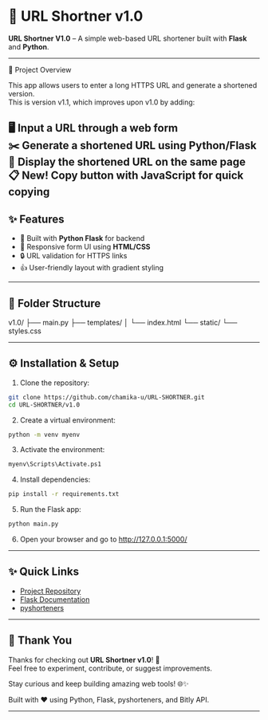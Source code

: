 # 🚀 URL Shortner v1.0

**URL Shortner V1.0** – A simple web-based URL shortener built with **Flask** and **Python**.

---
📝 Project Overview

This app allows users to enter a long HTTPS URL and generate a shortened version.  
This is version v1.1, which improves upon v1.0 by adding:  

🖥 Input a URL through a web form  
✂️ Generate a shortened URL using Python/Flask  
📄 Display the shortened URL on the same page  
📋 New! Copy button with JavaScript for quick copying  
---


## ✨ Features

- 🐍 Built with **Python Flask** for backend
- 🎨 Responsive form UI using **HTML/CSS**
- 🔒 URL validation for HTTPS links
- 👍 User-friendly layout with gradient styling

---

## 📂 Folder Structure

v1.0/
├── main.py
├── templates/
│ └── index.html
└── static/
└── styles.css


---

## ⚙️ Installation & Setup

1. Clone the repository:
```bash
git clone https://github.com/chamika-u/URL-SHORTNER.git
cd URL-SHORTNER/v1.0
```
2. Create a virtual environment:

```bash
python -m venv myenv
```
3. Activate the environment:

```bash
myenv\Scripts\Activate.ps1
```
4. Install dependencies:

```bash
pip install -r requirements.txt
```
5. Run the Flask app:

```bash
python main.py
```
6. Open your browser and go to http://127.0.0.1:5000/


---
## ✨ Quick Links

- [Project Repository](https://github.com/chamika-u/URL-SHORTNER)  
- [Flask Documentation](https://flask.palletsprojects.com/)  
- [pyshorteners](https://pypi.org/project/pyshorteners/)  
---

## 🙌 Thank You

Thanks for checking out **URL Shortner v1.0**! 🎉  
Feel free to experiment, contribute, or suggest improvements.  

Stay curious and keep building amazing web tools! 🌐✨  

Built with ❤️ using Python, Flask, pyshorteners, and Bitly API.

---



